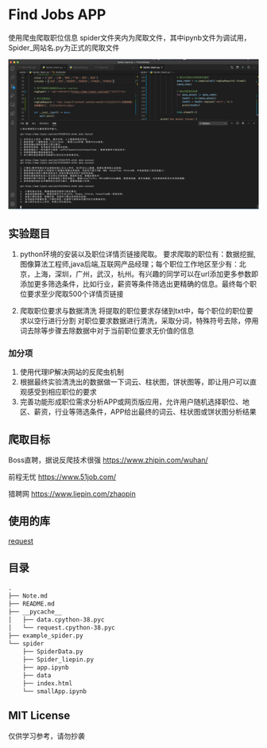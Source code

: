 # Find Jobs APP

使用爬虫爬取职位信息
spider文件夹内为爬取文件，其中ipynb文件为调试用，Spider_网站名.py为正式的爬取文件

![](figures/fig1.png)

## 实验题目

1. python环境的安装以及职位详情页链接爬取。
    要求爬取的职位有：数据挖掘,图像算法工程师,java后端,互联网产品经理；每个职位工作地区至少有：北京，上海，深圳，广州，武汉，杭州。有兴趣的同学可以在url添加更多参数即添加更多筛选条件，比如行业，薪资等条件筛选出更精确的信息。最终每个职位要求至少爬取500个详情页链接

2. 爬取职位要求与数据清洗
    将提取的职位要求存储到txt中，每个职位的职位要求以空行进行分割
    对职位要求数据进行清洗，采取分词，特殊符号去除，停用词去除等步骤去除数据中对于当前职位要求无价值的信息

### 加分项

1. 使用代理IP解决网站的反爬虫机制  
2. 根据最终实验清洗出的数据做一下词云、柱状图，饼状图等，即让用户可以直观感受到相应职位的要求  
3. 完善功能形成职位需求分析APP或网页版应用，允许用户随机选择职位、地区、薪资，行业等筛选条件，APP给出最终的词云、柱状图或饼状图分析结果  

## 爬取目标

Boss直聘，据说反爬技术很强
https://www.zhipin.com/wuhan/

前程无忧
https://www.51job.com/

猎聘网
https://www.liepin.com/zhaopin

## 使用的库

[request](https://requests.readthedocs.io/zh_CN/latest/user/quickstart.html)


## 目录
```shell
.
├── Note.md
├── README.md
├── __pycache__
│   ├── data.cpython-38.pyc
│   └── request.cpython-38.pyc
├── example_spider.py
└── spider
    ├── SpiderData.py
    ├── Spider_liepin.py
    ├── app.ipynb
    ├── data
    ├── index.html
    └── smallApp.ipynb
```

## MIT License

仅供学习参考，请勿抄袭